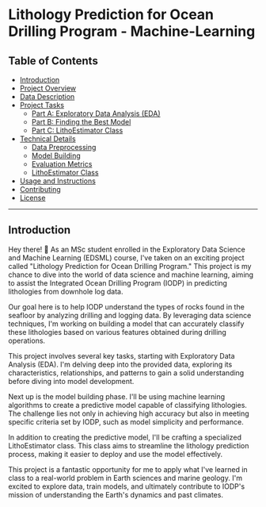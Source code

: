 # Lithology Prediction for Ocean Drilling Program - Machine-Learning

## Table of Contents

- [Introduction](#introduction)
- [Project Overview](#project-overview)
- [Data Description](#data-description)
- [Project Tasks](#project-tasks)
  - [Part A: Exploratory Data Analysis (EDA)](#part-a-exploratory-data-analysis-eda)
  - [Part B: Finding the Best Model](#part-b-finding-the-best-model)
  - [Part C: LithoEstimator Class](#part-c-lithoestimator-class)
- [Technical Details](#technical-details)
  - [Data Preprocessing](#data-preprocessing)
  - [Model Building](#model-building)
  - [Evaluation Metrics](#evaluation-metrics)
  - [LithoEstimator Class](#lithoestimator-class)
- [Usage and Instructions](#usage-and-instructions)
- [Contributing](#contributing)
- [License](#license)

---

## Introduction

Hey there! 👋 As an MSc student enrolled in the Exploratory Data Science and Machine Learning (EDSML) course, I've taken on an exciting project called "Lithology Prediction for Ocean Drilling Program." This project is my chance to dive into the world of data science and machine learning, aiming to assist the Integrated Ocean Drilling Program (IODP) in predicting lithologies from downhole log data.

Our goal here is to help IODP understand the types of rocks found in the seafloor by analyzing drilling and logging data. By leveraging data science techniques, I'm working on building a model that can accurately classify these lithologies based on various features obtained during drilling operations.

This project involves several key tasks, starting with Exploratory Data Analysis (EDA). I'm delving deep into the provided data, exploring its characteristics, relationships, and patterns to gain a solid understanding before diving into model development.

Next up is the model building phase. I'll be using machine learning algorithms to create a predictive model capable of classifying lithologies. The challenge lies not only in achieving high accuracy but also in meeting specific criteria set by IODP, such as model simplicity and performance.

In addition to creating the predictive model, I'll be crafting a specialized LithoEstimator class. This class aims to streamline the lithology prediction process, making it easier to deploy and use the model effectively.

This project is a fantastic opportunity for me to apply what I've learned in class to a real-world problem in Earth sciences and marine geology. I'm excited to explore data, train models, and ultimately contribute to IODP's mission of understanding the Earth's dynamics and past climates.
